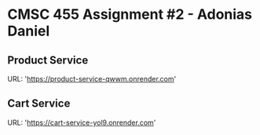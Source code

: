 # CMSC 455 Assignment #2 - Adonias Daniel

  ## Product Service
  URL: 'https://product-service-qwwm.onrender.com'

  ## Cart Service
  URL: 'https://cart-service-yol9.onrender.com'


